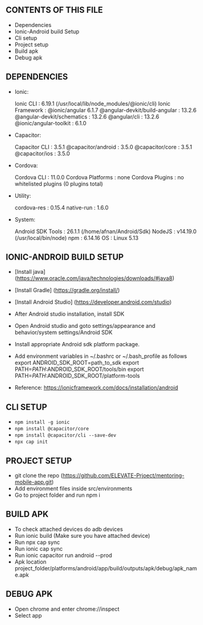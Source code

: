 CONTENTS OF THIS FILE
---------------------

 * Dependencies
 * Ionic-Android build Setup
 * Cli setup
 * Project setup
 * Build apk
 * Debug apk


DEPENDENCIES
---------------------
* Ionic:

   Ionic CLI                     : 6.19.1 (/usr/local/lib/node_modules/@ionic/cli)
   Ionic Framework               : @ionic/angular 6.1.7
   @angular-devkit/build-angular : 13.2.6
   @angular-devkit/schematics    : 13.2.6
   @angular/cli                  : 13.2.6
   @ionic/angular-toolkit        : 6.1.0

* Capacitor:

   Capacitor CLI      : 3.5.1
   @capacitor/android : 3.5.0
   @capacitor/core    : 3.5.1
   @capacitor/ios     : 3.5.0

* Cordova:

   Cordova CLI       : 11.0.0
   Cordova Platforms : none
   Cordova Plugins   : no whitelisted plugins (0 plugins total)

* Utility:

   cordova-res : 0.15.4
   native-run  : 1.6.0

* System:

   Android SDK Tools : 26.1.1 (/home/afnan/Android/Sdk)
   NodeJS            : v14.19.0 (/usr/local/bin/node)
   npm               : 6.14.16
   OS                : Linux 5.13


IONIC-ANDROID BUILD SETUP
---------------------

- [Install java] (https://www.oracle.com/java/technologies/downloads/#java8)
- [Install Gradle] (https://gradle.org/install/)
- [Install Android Studio] (https://developer.android.com/studio)

- After Android studio installation, install SDK
- Open Android studio and goto settings/appearance and behavior/system settings/Android SDK
- Install appropriate Android sdk platform package.
- Add environment variables in ~/.bashrc or ~/.bash_profile as follows
        export ANDROID_SDK_ROOT=path_to_sdk
        export PATH=$PATH:$ANDROID_SDK_ROOT/tools/bin
        export PATH=$PATH:$ANDROID_SDK_ROOT/platform-tools
- Reference: https://ionicframework.com/docs/installation/android


CLI SETUP
---------------------

- `npm install -g ionic`   
- `npm install @capacitor/core`   
- `npm install @capacitor/cli --save-dev` 
- `npx cap init` 


PROJECT SETUP
---------------------

- git clone the repo (https://github.com/ELEVATE-Prjoect/mentoring-mobile-app.git)
- Add environment files inside src/environments
- Go to project folder and run npm i

BUILD APK
---------------------

- To check attached devices do adb devices
- Run ionic build (Make sure you have attached device)
- Run npx cap sync
- Run ionic cap sync
- Run ionic capacitor run android --prod
- Apk location project_folder/platforms/android/app/build/outputs/apk/debug/apk_name.apk


DEBUG APK
---------------------

- Open chrome and enter chrome://inspect
- Select app